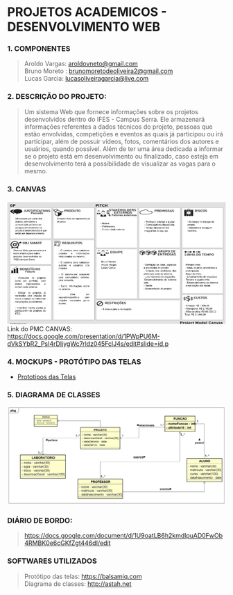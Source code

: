 # PROJETOS ACADEMICOS - DESENVOLVIMENTO WEB

### 1. COMPONENTES
> Aroldo Vargas: aroldovneto@gmail.com<br>
> Bruno Moreto : brunomoretodeoliveira2@gmail.com<br>
> Lucas Garcia: lucasoliveiragarcia@live.com<br>

### 2. DESCRIÇÃO DO PROJETO:

>Um sistema Web que fornece informações sobre os projetos desenvolvidos dentro do IFES - Campus Serra. Ele armazenará informações referentes a dados técnicos do projeto, pessoas que estão envolvidas, competições e eventos as quais já participou ou irá participar, além de possuir vídeos, fotos, comentários dos autores e usuários,  quando possível. 
Além de ter uma área dedicada a informar se o projeto está em desenvolvimento ou finalizado, caso esteja em desenvolvimento terá a possibilidade de visualizar as vagas para o mesmo.

### 3. CANVAS
![Alt text](https://github.com/aroldovargas/ProjetosAcademicos/blob/master/TELAS/PMC.png?raw=true "Title")<br>
Link do PMC CANVAS: https://docs.google.com/presentation/d/1PWpPU6M-dVkSYbR2_PsI4rDIjygWc7rldz045FclJ4s/edit#slide=id.p

### 4. MOCKUPS - PROTÓTIPO DAS TELAS

- [Prototipos das Telas](https://github.com/aroldovargas/ProjetosAcademicos/blob/master/TELAS/Archive.pdf)


### 5. DIAGRAMA DE CLASSES

![Alt text](https://github.com/aroldovargas/ProjetosAcademicos/blob/master/TELAS/DiagramadeClassesProjetosAcademicos%20(2).JPG)

### DIÁRIO DE BORDO:

>https://docs.google.com/document/d/1U9oatLB6h2kmdlpuAD0FwOb4RMBK0e6cGKfZgt446dI/edit

### SOFTWARES UTILIZADOS
>Protótipo das telas: https://balsamiq.com<br>
>Diagrama de classes: http://astah.net<br>
